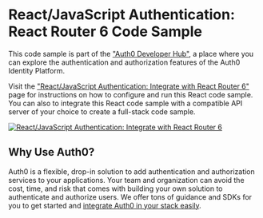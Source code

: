 # React/JavaScript Authentication: React Router 6 Code Sample

This code sample is part of the ["Auth0 Developer Hub"](https://auth0.com/developers/hub), a place where you can explore the authentication and authorization features of the Auth0 Identity Platform.

Visit the ["React/JavaScript Authentication: Integrate with React Router 6"](https://auth0.com/developers/hub/code-samples/spa/react-javascript/react-router-6-basic-authentication) page for instructions on how to configure and run this React code sample. You can also to integrate this React code sample with a compatible API server of your choice to create a full-stack code sample.

[![React/JavaScript Authentication: Integrate with React Router 6](https://cdn.auth0.com/blog/hub/code-samples/spa/react-javascript/react-router-6-basic-authentication.png)](https://auth0.com/developers/hub/code-samples/spa/react-javascript/react-router-6-basic-authentication)

## Why Use Auth0?

Auth0 is a flexible, drop-in solution to add authentication and authorization services to your applications. Your team and organization can avoid the cost, time, and risk that comes with building your own solution to authenticate and authorize users. We offer tons of guidance and SDKs for you to get started and [integrate Auth0 in your stack easily](https://auth0.com/developers/hub/code-samples/full-stack).
